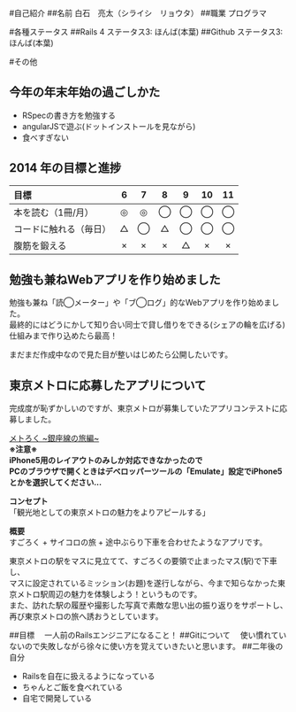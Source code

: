 #自己紹介
##名前
  白石　亮太（シライシ　リョウタ）
##職業
  プログラマ

#各種ステータス
##Rails 4
  ステータス3: ほんば(本葉)
##Github
  ステータス3: ほんば(本葉)

#その他
## 今年の年末年始の過ごしかた

 - RSpecの書き方を勉強する
 - angularJSで遊ぶ(ドットインストールを見ながら)
 - 食べすぎない

## 2014 年の目標と進捗
| 目標 | 6 | 7 | 8 | 9 | 10 | 11 |
| :--- | :-: | :-: | :-: | :-: |:-:|:-:|
| 本を読む（1冊/月） | ◎ | ◎ | ◯ | ◯ | ◯ | ◯ |
| コードに触れる（毎日） | △ | ◯ | △ | ◯ | ◯ | ◯ |
| 腹筋を鍛える | × | × | × | △ | × | × |

## 勉強も兼ねWebアプリを作り始めました
勉強も兼ね「読◯メーター」や「ブ◯ログ」的なWebアプリを作り始めました。  
最終的にはどうにかして知り合い同士で貸し借りをできる(シェアの輪を広げる)仕組みまで作り込めたら最高！  

まだまだ作成中なので見た目が整いはじめたら公開したいです。  

## 東京メトロに応募したアプリについて
完成度が恥ずかしいのですが、東京メトロが募集していたアプリコンテストに応募しました。  

[メトろく ~銀座線の旅編~](http://metroku.herokuapp.com/)  
**※注意※**  
**iPhone5用のレイアウトのみしか対応できなかったので**  
**PCのブラウザで開くときはデベロッパーツールの「Emulate」設定でiPhone5とかを選択してください...**  

**コンセプト**  
「観光地としての東京メトロの魅力をよりアピールする」  

**概要**  
すごろく + サイコロの旅 + 途中ぶらり下車を合わせたようなアプリです。  

東京メトロの駅をマスに見立てて、すごろくの要領で止まったマス(駅)で下車し、  
マスに設定されているミッション(お題)を遂行しながら、今まで知らなかった東京メトロ駅周辺の魅力を体験しよう！というものです。  
また、訪れた駅の履歴や撮影した写真で素敵な思い出の振り返りをサポートし、再び東京メトロの旅へ誘おうとしています。  

##目標
　一人前のRailsエンジニアになること！
##Gitについて
　使い慣れていないので失敗しながら徐々に使い方を覚えていきたいと思います。
##二年後の自分
  * Railsを自在に扱えるようになっている
  * ちゃんとご飯を食べれている
  * 自宅で開発している


